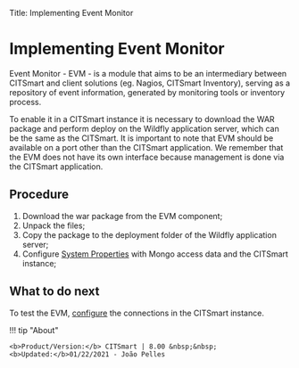 Title: Implementing Event Monitor

# Implementing Event Monitor

Event Monitor - EVM - is a module that aims to be an intermediary between CITSmart and client solutions (eg. Nagios, CITSmart Inventory), serving as a repository of event information, generated by monitoring tools or inventory process.

To enable it in a CITSmart instance it is necessary to download the WAR package and perform deploy on the Wildfly application server, which can be the same as the CITSmart. It is important to note that EVM should be available on a port other than the CITSmart application. We remember that the EVM does not have its own interface because management is done via the CITSmart application.

## Procedure

1. Download the war package from the EVM component;  
2. Unpack the files;  
3. Copy the package to the deployment folder of the Wildfly application server;  
4. Configure [System Properties][2] with Mongo access data and the CITSmart instance;  

## What to do next

To test the EVM, [configure][1] the connections in the CITSmart instance.  


!!! tip "About"

    <b>Product/Version:</b> CITSmart | 8.00 &nbsp;&nbsp;
    <b>Updated:</b>01/22/2021 - João Pelles  

[1]:/en-us/citsmart-platform-8/processes/event/configuration/register-event-monitor-connection.html  
[2]:/en-us/citsmart-platform-8/get-started/installation-and-upgrade/perform-installation.html#configure-system-properties
